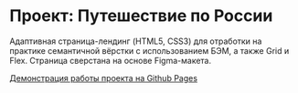 # Проект: Путешествие по России

Адаптивная страница-лендинг (HTML5, CSS3) для отработки на практике семантичной вёрстки c использованием БЭМ, а также Grid и Flex.
Страница сверстана на основе Figma-макета.

[Демонстрация работы проекта на Github Pages](https://ch1ppyone.github.io/russian-travel/)
